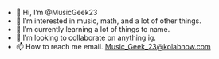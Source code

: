 - 👋 Hi, I’m @MusicGeek23
- 👀 I’m interested in music, math, and a lot of other things.
- 🌱 I’m currently learning a lot of things to name.
- 💞️ I’m looking to collaborate on anything ig.
- 📫 How to reach me email. Music_Geek_23@kolabnow.com

<!---
MusicGeek23/MusicGeek23 is a ✨ special ✨ repository because its `README.md` (this file) appears on your GitHub profile.
You can click the Preview link to take a look at your changes.
--->
